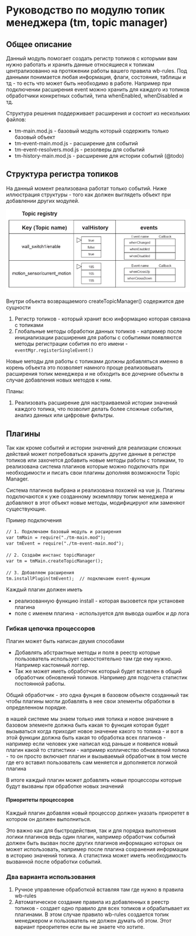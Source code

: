 # Руководство по модулю топик менеджера (tm, topic manager)

## Общее описание

Данный модуль помогает создать регистр топиков с которыми вам нужно работать
и хранить данные относящиеся к топикам централизованно на протяжении работы
вашего правила wb-rules. Под данными понимается любая информация, флаги,
состояния, таблицы и тд - то есть что может быть необходимо в работе.
Например при подключении расширения event можно хранить для каждого из
топиков обработчики конкретных событий, типа whenEnabled, whenDisabled и тд.

Структура решения поддерживает расширения и состоит из нескольких файлов:
- tm-main.mod.js - базовый модуль который содержить только базовый объект
- tm-event-main.mod.js - расширение для событий
- tm-event-resolvers.mod.js - резолверы для событий
- tm-history-main.mod.js - расширение для истории событий (@todo)


## Структура регистра топиков

На данный момент реализована работат только событий. Ниже иллюстрация
структуры - того как должен выглядеть объект при добавлении других модулей.

![Структура регистра топиков](topic-registry-structure.png)

Внутри объекта возвращаемого createTopicManager() содержится две сущности
1) Регистр топиков - который хранит всю информацию которая связана с топиками
2) Глобальные методы обработки данных топиков - например после инициализации
   расширения для работы с событиями появляются методы регистрации собития по
   его имени - `eventMgr.registerSingleEvent()`

Новые методы для работы с топиками должны добавляться именно в корень объекта
это позволяет намного проще реализовывать расширения топик менеджера и не
обходить все дочерние объекты в случае добавления новых методов к ним.

Планы:
1) Реализовать расширение для  настраиваемой истории значений каждого топика,
   что позволит делать более сложные события, анализ данных или цифровые
   фильтры.

## Плагины

Так как кроме событий и истории значений для реализации сложных действий
может потребоваться хранить другие данные в регистре топиков или захочется
добавить новые методы работы с топиками, то реализована система плагинов
которые можно подключать при необходимости и писать свои плагины дополняя
возможности Topic Manager.

Система плагинов выбрана и реализована похожей на vue js.
Плагины подключаются к уже созданному экземпляру топик менеджера и добавляют
в этот объект новые методы, модифицируют или заменяют существующие.

Пример подключения

```
// 1. Подключаем базовый модуль и расширения
var tmMain = require("./tm-main.mod");
var tmEvent = require("./tm-event-main.mod");

// 2. Создаём инстанс topicManager
var tm = tmMain.createTopicManager();

// 3. Добавляем расширения
tm.installPlugin(tmEvent);  // подключаем event-функции
```

Каждый плагин должен иметь
- реализованную функцию install - которая вызовется при установке плагина
- поле с именем плагина - используется для вывода ошибок и др лога

### Гибкая цепочка процессоров

Плагин может быть написан двумя способами
- Добавлять абстрактные методы и поля в реестр которые пользователь использует
  самостоятельно там где ему нужно. Например кастомный логгер.
- Так же может иметь обработчик который будет вставлен в общий обработчик
  обновлений топиков. Например для подсчета статистик постоянной работы.

Общий обработчик - это одна фунция в базовом объекте созданный так чтобы
плагины могли добавлять в нее свои элементы обработки в определенном порядке.

в нашей системе мы знаем только имя топика и новое значение
в базовом элементе должна быть какая то функция которая будет вызываться когда приходит новое значение какого то топика - и вот в этой функции должна быть какая то обработка всех плагинов - например если человек уже написал код раньше и появился новый плагин какой то статистики - например колличество обновлений топика - то он просто включает плагин и вызываемый обработчик в том месте где его вставил пользователь сам меняется и дополняется логикой плагина

В итоге каждый плагин может добавлять новые процессоры которые будут вызваны при обработке новых значений

#### Приоритеты процессоров

Каждый плагин добавляя новый процессор должен указать приоретет в котором он
должен выполниться.

Это важно как для быстродействия, так и для порядка выполнения логики плагинов
ведь один плагин, например обработчик событий должен быть вызван после других
плагинов информацию которых он может использовать, например после плагина
сохранения информации в историю значений топика. А статистика может иметь
необходимость вызванной после обработки событий.



### Два варианта использования

1. Ручное управление обработкой вставляя там где нужно в правила wb-rules
2. Автоматическое создание правила из добавленных в реестр топиков - создает
   одно правило для всех топиков и обрабатывает их плагинами. В этом случае
   правило wb-rules создается топик менеджером и пользователь не должен думать
   об этом. Этот вариант преоритетен если вы не знаете что хотите.